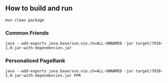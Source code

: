## How to build and run

```
mvn clean package
```

### Common Friends

```
java --add-exports java.base/sun.nio.ch=ALL-UNNAMED -jar target/7930-1.0-jar-with-dependencies.jar
```

### Personalised PageRank

```
java --add-exports java.base/sun.nio.ch=ALL-UNNAMED -jar target/7930-1.0-jar-with-dependencies.jar PPR
```